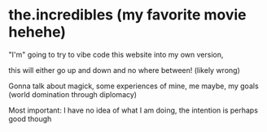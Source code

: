 # the.incredibles (my favorite movie hehehe)

"I'm" going to try to vibe code this website into my own version,

this will either go up and down and no where between! (likely wrong)

Gonna talk about magick, some experiences of mine, me maybe, my goals (world domination through diplomacy)


Most important: I have no idea of what I am doing, the intention is perhaps good though
